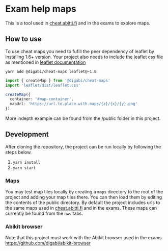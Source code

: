 # Exam help maps

This is a tool used in [cheat.abitti.fi](https://cheat.abitti.fi) and in the exams to explore maps.

## How to use

To use cheat maps you need to fufill the peer dependency of leaflet by installing 1.6+ version.
Your project also needs to include the leaflet css file as mentioned in
[leaflet documentation](https://leafletjs.com/examples/quick-start/)

`yarn add @digabi/cheat-maps leaflet@~1.6`

```TypeScript
import { createMap } from '@digabi/cheat-maps'
import 'leaflet/dist/leaflet.css'

createMap({
  container: '#map-container',
  mapUrl: 'https://url.to.place.with.maps/{z}/{x}/{y}.png'
})
```

More indepth example can be found from the /public folder in this project.

## Development

After cloning the repository, the project can be run locally by following the steps below.

1. `yarn install`
2. `yarn start`

### Maps

You may test map tiles locally by creating a `maps` directory to the root of the project and adding your map tiles
there. You can then load them by editing the contents of the public directory. By default the project includes urls to
the same maps used in [cheat.abitti.fi](https://cheat.abitti.fi) and in the exams. These maps can currently be found
from the `aws` tabs.

### Abikit browser

Note that this project must work with the Abikit browser used in the exams. https://github.com/digabi/abikit-browser
